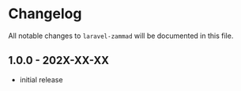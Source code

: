 # Changelog

All notable changes to `laravel-zammad` will be documented in this file.

## 1.0.0 - 202X-XX-XX

- initial release
